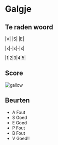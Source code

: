 # Galgje

## Te raden woord

|V| |S| |E|

|x|-|x|-|x|

|1|2|3|4|5|

## Score
![gallow](./images/4.png)

## Beurten
* A Fout  
* S Goed  
* E Goed
* P Fout
* B Fout
* V Goed!!